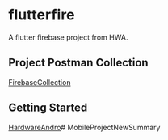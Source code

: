 # flutterfire

A flutter firebase project from HWA.

## Project Postman Collection
[FirebaseCollection](https://www.getpostman.com/collections/4a69d7dc4d1668b89f10)

## Getting Started

[HardwareAndro](https://www.youtube.com/channel/UCdUaAKTLJrPZFStzEJnpQAg)# MobileProjectNewSummary
